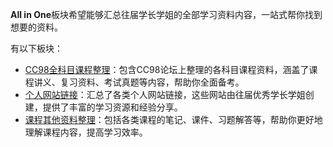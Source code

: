 **All in One**板块希望能够汇总往届学长学姐的全部学习资料内容，一站式帮你找到想要的资料。

有以下板块：

* [CC98全科目课程整理](CC98.md)：包含CC98论坛上整理的各科目课程资料，涵盖了课程讲义、复习资料、考试真题等内容，帮助你全面备考。
* [个人网站链接](Notes.md)：汇总了各类个人网站链接，这些网站由往届优秀学长学姐创建，提供了丰富的学习资源和经验分享。
* [课程其他资料整理](Resources.md)：包括各类课程的笔记、课件、习题解答等，帮助你更好地理解课程内容，提高学习效率。






